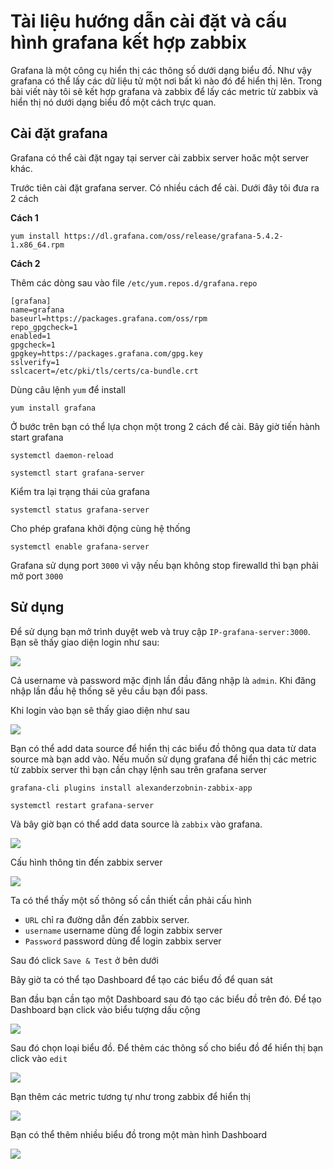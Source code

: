 # Tài liệu hướng dẫn cài đặt và cấu hình grafana kết hợp zabbix

Grafana là một công cụ hiển thị các thông số dưới dạng biểu đồ. Như vậy grafana có thể lấy các dữ liệu tử một nơi bất kì nào đó để hiển thị lên. Trong bài viết này tôi sẽ kết hợp grafana và zabbix để lấy các metric từ zabbix và hiển thị nó dưới dạng biểu đồ một cách trực quan.

## Cài đặt grafana

Grafana có thể cài đặt ngay tại server cài zabbix server hoăc một server khác.

Trước tiên cài đặt grafana server. Có nhiều cách để cài. Dưới đây tôi đưa ra 2 cách

**Cách 1**

```
yum install https://dl.grafana.com/oss/release/grafana-5.4.2-1.x86_64.rpm
```

**Cách 2**

Thêm các dòng sau vào file `/etc/yum.repos.d/grafana.repo`

```
[grafana]
name=grafana
baseurl=https://packages.grafana.com/oss/rpm
repo_gpgcheck=1
enabled=1
gpgcheck=1
gpgkey=https://packages.grafana.com/gpg.key
sslverify=1
sslcacert=/etc/pki/tls/certs/ca-bundle.crt
```

Dùng câu lệnh `yum` để install

```
yum install grafana
```

Ở bước trên bạn có thể lựa chọn một trong 2 cách để cài. Bây giờ tiến hành start grafana

```
systemctl daemon-reload

systemctl start grafana-server
```

Kiểm tra lại trạng thái của grafana

```
systemctl status grafana-server
```

Cho phép grafana khởi động cùng hệ thống

```
systemctl enable grafana-server
```

Grafana sử dụng port `3000` vì vậy nếu bạn không stop firewalld thì bạn phải mở port `3000`

## Sử dụng

Để sử dụng bạn mở trình duyệt web và truy cập `IP-grafana-server:3000`. Bạn sẽ thấy giao diện login như sau:

![](/images/grafana/1.png)

Cả username và password mặc định lần đầu đăng nhập là `admin`. Khi đăng nhập lần đầu hệ thống sẽ yêu cầu bạn đổi pass.

Khi login vào bạn sẽ thấy giao diện như sau

![](/images/grafana/2.png)

Bạn có thể add data source để hiển thị các biểu đồ thông qua data từ data source mà bạn add vào. Nếu muốn sử dụng grafana để hiển thị các metric từ zabbix server thì bạn cần chạy lệnh sau trên grafana server

```
grafana-cli plugins install alexanderzobnin-zabbix-app

systemctl restart grafana-server
```

Và bây giờ bạn có thể add data source là `zabbix` vào grafana.

![](/images/grafana/3.1.png)

Cấu hình thông tin đến zabbix server

![](/images/grafana/4.png)

Ta có thể thấy một số thông số cần thiết cần phải cấu hình

* `URL` chỉ ra đường dẫn đến zabbix server. 
* `username` username dùng để login zabbix server
* `Password` password dùng để login zabbix server

Sau đó click `Save & Test` ở bên dưới

Bây giờ ta có thể tạo Dashboard để tạo các biểu đồ để quan sát

Ban đầu bạn cần tạo một Dashboard sau đó tạo các biểu đồ trên đó. Để tạo Dashboard bạn click vào biểu tượng dấu cộng

![](/images/grafana/8.png)

Sau đó chọn loại biểu đồ. Để thêm các thông số cho biểu đồ để hiển thị bạn click vào `edit`

![](/images/grafana/6.png)

Bạn thêm các metric tương tự như trong zabbix để hiển thị 

![](/images/grafana/7.png)

Bạn có thể thêm nhiều biểu đồ trong một màn hình Dashboard

![](/images/grafana/9.png)